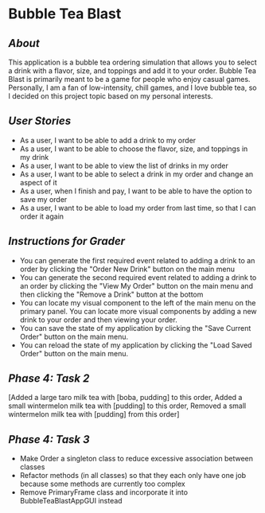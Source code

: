 # **Bubble Tea Blast**
## *About*

This application is a bubble tea ordering simulation that
allows you to select a drink with a flavor, size, and
toppings and add it to your order. Bubble Tea Blast is
primarily meant to be a game for people who enjoy casual
games. Personally, I am a fan of low-intensity, chill games,
and I love bubble tea, so I decided on this project topic
based on my personal interests.

## *User Stories*
- As a user, I want to be able to add a drink to my order
- As a user, I want to be able to choose the flavor, size, and toppings in my drink
- As a user, I want to be able to view the list of drinks in my order
- As a user, I want to be able to select a drink in my order and change an aspect of it
- As a user, when I finish and pay, I want to be able to have the option to save my order
- As a user, I want to be able to load my order from last time, so that I can order it again

## *Instructions for Grader*
- You can generate the first required event related to adding a drink to an order by clicking the "Order New Drink" 
button on the main menu
- You can generate the second required event related to adding a drink to an order by clicking the "View My Order" 
button on the main menu and then clicking the "Remove a Drink" button at the bottom
- You can locate my visual component to the left of the main menu on the primary panel. You can locate more visual 
components by adding a new drink to your order and then viewing your order.
- You can save the state of my application by clicking the "Save Current Order" button on the main menu.
- You can reload the state of my application by clicking the "Load Saved Order" button on the main menu.

## *Phase 4: Task 2*
[Added a large taro milk tea with [boba, pudding] to this order,
Added a small wintermelon milk tea with [pudding] to this order,
Removed a small wintermelon milk tea with [pudding] from this order]

## *Phase 4: Task 3*
- Make Order a singleton class to reduce excessive association between classes
- Refactor methods (in all classes) so that they each only have one job because some methods are currently too complex
- Remove PrimaryFrame class and incorporate it into BubbleTeaBlastAppGUI instead